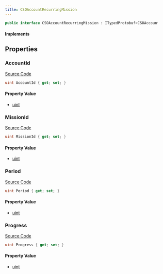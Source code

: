 ```yaml
---
title: CSOAccountRecurringMission
---
```


```csharp
public interface CSOAccountRecurringMission : ITypedProtobuf<CSOAccountRecurringMission>, INativeHandle
```

#### Implements

## Properties

### AccountId

[Source Code](https://github.com/swiftly-solution/swiftlys2/blob/main/managed/src/SwiftlyS2.Generated/Protobufs/Interfaces/CSOAccountRecurringMission.cs#L13)

```csharp
uint AccountId { get; set; }
```

#### Property Value

- [uint](https://learn.microsoft.com/dotnet/api/system.uint32)

### MissionId

[Source Code](https://github.com/swiftly-solution/swiftlys2/blob/main/managed/src/SwiftlyS2.Generated/Protobufs/Interfaces/CSOAccountRecurringMission.cs#L16)

```csharp
uint MissionId { get; set; }
```

#### Property Value

- [uint](https://learn.microsoft.com/dotnet/api/system.uint32)

### Period

[Source Code](https://github.com/swiftly-solution/swiftlys2/blob/main/managed/src/SwiftlyS2.Generated/Protobufs/Interfaces/CSOAccountRecurringMission.cs#L19)

```csharp
uint Period { get; set; }
```

#### Property Value

- [uint](https://learn.microsoft.com/dotnet/api/system.uint32)

### Progress

[Source Code](https://github.com/swiftly-solution/swiftlys2/blob/main/managed/src/SwiftlyS2.Generated/Protobufs/Interfaces/CSOAccountRecurringMission.cs#L22)

```csharp
uint Progress { get; set; }
```

#### Property Value

- [uint](https://learn.microsoft.com/dotnet/api/system.uint32)

